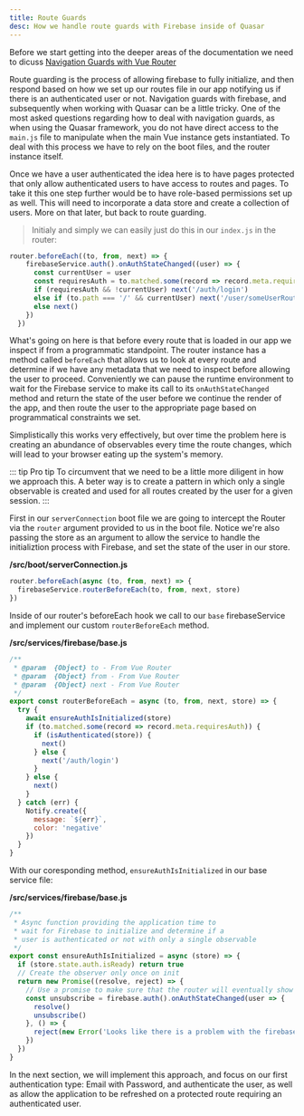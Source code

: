 ```yaml
---
title: Route Guards
desc: How we handle route guards with Firebase inside of Quasar
---
```


Before we start getting into the deeper areas of the documentation we need to dicuss [Navigation Guards with Vue Router](https://router.vuejs.org/guide/advanced/navigation-guards.html#global-before-guards)

Route guarding is the process of allowing firebase to fully initialize, and then respond based on how we set up our routes file in our app notifying us if there is an authenticated user or not. Navigation guards with firebase, and subsequently when working with Quasar can be a little tricky. One of the most asked questions regarding how to deal with navigation guards, as when using the Quasar framework, you do not have direct access to the `main.js` file to manipulate when the main Vue instance gets instantiated. To deal with this process we have to rely on the boot files, and the router instance itself.

Once we have a user authenticated the idea here is to have pages protected that only allow authenticated users to have access to routes and pages. To take it this one step further would be to have role-based permissions set up as well. This will need to incorporate a data store and create a collection of users. More on that later, but back to route guarding.


> Initialy and simply we can easily just do this in our `index.js` in the router:

```js
router.beforeEach((to, from, next) => {
    firebaseService.auth().onAuthStateChanged((user) => {
      const currentUser = user
      const requiresAuth = to.matched.some(record => record.meta.requiresAuth)
      if (requiresAuth && !currentUser) next('/auth/login')
      else if (to.path === '/' && currentUser) next('/user/someUserRoute')
      else next()
    })
  })
```

What's going on here is that before every route that is loaded in our app we inspect if from a programmatic standpoint. The router instance has a method called `beforeEach` that allows us to look at every route and determine if we have any metadata that we need to inspect before allowing the user to proceed. Conveniently we can pause the runtime environment to wait for the Firebase service to make its call to its `onAuthStateChanged` method and return the state of the user before we continue the render of the app, and then route the user to the appropriate page based on programmatical constraints we set.

Simplistically this works very effectively, but over time the problem here is creating an abundance of observables every time the route changes, which will lead to your browser eating up the system's memory.

::: tip Pro tip
To circumvent that we need to be a little more diligent in how we approach this. A beter way is to create a pattern in which only a single observable is created and used for all routes created by the user for a given session.
:::

First in our `serverConnection` boot file we are going to intercept the Router via the `router` argument provided to us in the boot file. Notice we're also passing the store as an argument to allow the service to handle the initializtion process with Firebase, and set the state of the user in our store.

**/src/boot/serverConnection.js**
```js
router.beforeEach(async (to, from, next) => {
  firebaseService.routerBeforeEach(to, from, next, store)
})
```

Inside of our router's beforeEach hook we call to our `base` firebaseService and implement our custom `routerBeforeEach` method.

**/src/services/firebase/base.js**
```js
/**
 * @param  {Object} to - From Vue Router
 * @param  {Object} from - From Vue Router
 * @param  {Object} next - From Vue Router
 */
export const routerBeforeEach = async (to, from, next, store) => {
  try {
    await ensureAuthIsInitialized(store)
    if (to.matched.some(record => record.meta.requiresAuth)) {
      if (isAuthenticated(store)) {
        next()
      } else {
        next('/auth/login')
      }
    } else {
      next()
    }
  } catch (err) {
    Notify.create({
      message: `${err}`,
      color: 'negative'
    })
  }
}
```

With our coresponding method, `ensureAuthIsInitialized` in our base service file:

**/src/services/firebase/base.js**
```js
/**
 * Async function providing the application time to
 * wait for Firebase to initialize and determine if a
 * user is authenticated or not with only a single observable
 */
export const ensureAuthIsInitialized = async (store) => {
  if (store.state.auth.isReady) return true
  // Create the observer only once on init
  return new Promise((resolve, reject) => {
    // Use a promise to make sure that the router will eventually show the route after the auth is initialized.
    const unsubscribe = firebase.auth().onAuthStateChanged(user => {
      resolve()
      unsubscribe()
    }, () => {
      reject(new Error('Looks like there is a problem with the firebase service. Please try again later'))
    })
  })
}
```

In the next section, we will implement this approach, and focus on our first authentication type: Email with Password, and authenticate the user, as well as allow the application to be refreshed on a protected route requiring an authenticated user.
